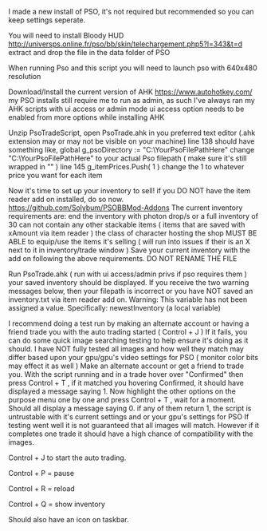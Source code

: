 I made a new install of PSO, it's not required but recommended so you can keep settings seperate.

You will need to install Bloody HUD http://universps.online.fr/pso/bb/skin/telechargement.php5?l=343&t=d
	extract and drop the file in the data folder of PSO
	
When running Pso and this script you will need to launch pso with 640x480 resolution

Download/Install the current version of AHK https://www.autohotkey.com/
	my PSO installs still require me to run as admin, as such I've always ran my AHK scripts with ui access or admin mode
		ui access option needs to be enabled from more options while installing AHK
		
Unzip PsoTradeScript, open PsoTrade.ahk in you preferred text editor (.ahk extension may or may not be visible on your machine)
	line 138 should have something like, global g_psoDirectory := "C:\YourPsoFilePathHere"
		change "C:\YourPsoFilePathHere" to your actual Pso filepath ( make sure it's still wrapped in "" )
	line 145 g_itemPrices.Push( 1 ) change the 1 to whatever price you want for each item
	
Now it's time to set up your inventory to sell!
	if you DO NOT have the item reader add on installed, do so now.  https://github.com/Solybum/PSOBBMod-Addons
The current inventory requirements are:
	end the inventory with photon drop/s or a full inventory of 30
	can not contain any other stackable items ( items that are saved with xAmount via item reader )
	the class of character hosting the shop MUST BE ABLE to equip/use the items it's selling ( will run into issues if their is an X next to it in inventory/trade window )
Save your current inventory with the add on following the above requirements. DO NOT RENAME THE FILE	
	
Run PsoTrade.ahk ( run with ui access/admin privs if pso requires them ) your saved inventory should be displayed.
	If you receive the two warning messages below, then your filepath is incorrect or you have NOT saved an inventory.txt via item reader add on.
		Warning: This variable has not been assigned a value.
		Specifically: newestInventory (a local variable)
		
I recommend doing a test run by making an alternate account or having a friend trade you with the auto trading started ( Control + J )
	If it fails, you can do some quick image searching testing to help ensure it's doing as it should.
		I have NOT fully tested all images and how well they match may differ based upon your gpu/gpu's video settings for PSO ( monitor color bits may effect it as well )
		Make an alternate account or get a friend to trade you.
		With the script running and in a trade hover over "Confirmed"
			then press Control + T , if it matched you hovering Confirmed, it should have displayed a message saying 1.
			Now highlight the other options on the purpose menu one by one and press Control + T , wait for a moment.  Should all display a message saying 0.
				if any of them return 1, the script is untrustable with it's current settings and or your gpu's settings for PSO
		If testing went well it is not guaranteed that all images will match.  However if it completes one trade it should have a high chance of compatibility with the images.


Control + J to start the auto trading.

Control + P = pause

Control + R = reload

Control + Q = show inventory

Should also have an icon on taskbar.